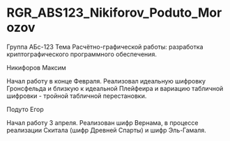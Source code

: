 # RGR_ABS123_Nikiforov_Poduto_Morozov
Группа АБс-123
Тема Расчётно-графической работы: разработка криптографического программного обеспечения.

Никифоров Максим

Начал работу в конце Февраля. Реализовал идеальную шифровку Гронсфельда и близкую к идеальной Плейфеира и вариацию табличной шифровки - тройной табличной перестановки.

Подуто Егор

Начал работу 3 апреля. Реализован шифр Вернама, в процессе реализации Скитала (шифр Древней Спарты) и шифр Эль-Гамаля. 
